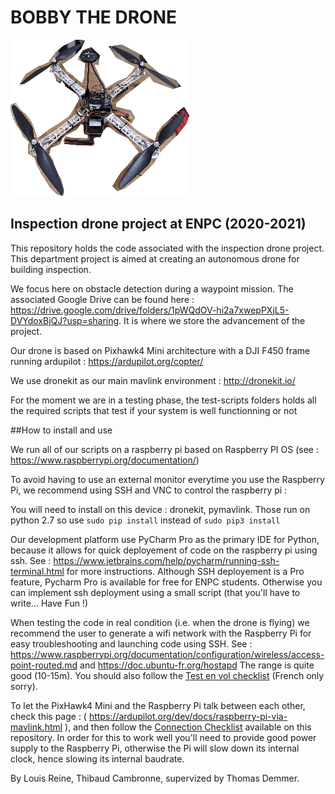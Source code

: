 # BOBBY THE DRONE

![](/img/bobby_the_drone.png "Bobby, our beloved drone <3")

## Inspection drone project at ENPC (2020-2021)

This repository holds the code associated with the inspection drone project. This department project is aimed at
creating an autonomous drone for building inspection. 

We focus here on obstacle detection during a waypoint mission. 
The associated Google Drive can be found here : https://drive.google.com/drive/folders/1pWQdOV-hi2a7xwepPXjL5-DVYdoxBjQJ?usp=sharing. It is where we store the advancement of the project. 

Our drone is based on Pixhawk4 Mini architecture with a DJI F450 frame running ardupilot : https://ardupilot.org/copter/

We use dronekit as our main mavlink environment : http://dronekit.io/

For the moment we are in a testing phase, the test-scripts folders holds all the required scripts that test if your system is well functionning or not

##How to install and use

We run all of our scripts on a raspberry pi based on Raspberry PI OS (see : https://www.raspberrypi.org/documentation/)

To avoid having to use an external monitor everytime you use the Raspberry Pi, we recommend using SSH and VNC to control the raspberry pi : 

You will need to install on this device : dronekit, pymavlink. Those run on python 2.7 so use ``` sudo pip install ``` instead of ``` sudo pip3 install ```

Our development platform use PyCharm Pro as the primary IDE for Python, because it allows for quick deployement of code on the raspberry pi using ssh. See : https://www.jetbrains.com/help/pycharm/running-ssh-terminal.html for more instructions. Although SSH deployement is a Pro feature, Pycharm Pro is available for free for ENPC students. Otherwise you can implement ssh deployment using a small script (that you'll have to write... Have Fun !)

When testing the code in real condition (i.e. when the drone is flying) we recommend the user to generate a wifi network with the Raspberry Pi for easy troubleshooting and launching code using SSH. See : https://www.raspberrypi.org/documentation/configuration/wireless/access-point-routed.md and https://doc.ubuntu-fr.org/hostapd The range is quite good (10-15m).
You should also follow the [Test en vol checklist](/checklists/flying-test-checklist) (French only sorry).

To let the PixHawk4 Mini and the Raspberry Pi talk between each other, check this page : ( https://ardupilot.org/dev/docs/raspberry-pi-via-mavlink.html ), and then follow the [Connection Checklist](/checklists/connexion-checklist) available on this repository. In order for this to work well you'll need to provide good power supply to the Raspberry Pi, otherwise the Pi will slow down its internal clock, hence slowing its internal baudrate.


By Louis Reine, Thibaud Cambronne, supervized by Thomas Demmer.